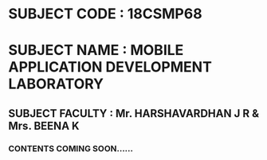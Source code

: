 # SUBJECT CODE : 18CSMP68

# SUBJECT NAME : MOBILE APPLICATION DEVELOPMENT LABORATORY

## SUBJECT FACULTY : Mr. HARSHAVARDHAN J R & Mrs. BEENA  K

### CONTENTS COMING SOON......
    
